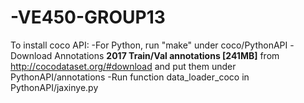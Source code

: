 # -VE450-GROUP13

To install coco API:
-For Python, run "make" under coco/PythonAPI
-Download Annotations **2017 Train/Val annotations [241MB]** from http://cocodataset.org/#download and put them under PythonAPI/annotations
-Run function data_loader_coco in PythonAPI/jaxinye.py
